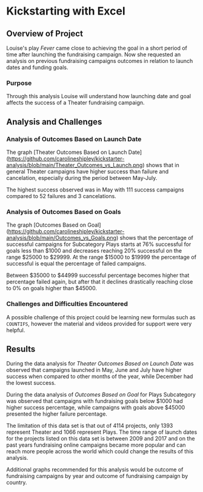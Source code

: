 # Kickstarting with Excel

## Overview of Project

Louise's play *Fever* came close to achieving the goal in a short period of time after launching the fundraising campaign. Now she requested an analysis on previous fundraising campaigns outcomes in relation to launch dates and funding goals.

### Purpose

Through this analysis Louise will understand how launching date and goal affects the success of a Theater fundraising campaign.

## Analysis and Challenges

### Analysis of Outcomes Based on Launch Date

The graph [Theater Outcomes Based on Launch Date] (https://github.com/carolineshipley/kickstarter-analysis/blob/main/Theater_Outcomes_vs_Launch.png) shows that in general Theater campaigns have higher success than failure and cancelation, especially during the period between May-July. 

The highest success observed was in May with 111 success campaigns compared to 52 failures and 3 cancelations. 

### Analysis of Outcomes Based on Goals

The graph [Outcomes Based on Goal] (https://github.com/carolineshipley/kickstarter-analysis/blob/main/Outcomes_vs_Goals.png) shows that the percentage of successful campaigns for Subcategory Plays starts at 76% successful for goals less than $1000 and decreases reaching 20% successful on the range $25000 to $29999. At the range $15000 to $19999 the percentage of successful is equal the percentage of failed campaigns. 

Between $35000 to $44999 successful percentage becomes higher that percentage failed again, but after that it declines drastically reaching close to 0% on goals higher than $45000. 

### Challenges and Difficulties Encountered

A possible challenge of this project could be learning new formulas such as `COUNTIFS`, however the material and videos provided for support were very helpful.

## Results

During the data analysis for *Theater Outcomes Based on Launch Date* was observed that campaigns launched in May, June and July have higher success when compared to other months of the year, while December had the lowest success.

During the data analysis of *Outcomes Based on Goal* for Plays Subcategory was observed that campaigns with fundraising goals below $1000 had higher success percentage, while campaigns with goals above $45000 presented the higher failure percentage.

The limitation of this data set is that out of 4114 projects, only 1393 represent Theater and 1066 represent Plays. The time range of launch dates for the projects listed on this data set is between 2009 and 2017 and on the past years fundraising online campaigns became more popular and can reach more people across the world which could change the results of this analysis. 

Additional graphs recommended for this analysis would be outcome of fundraising campaigns by year and outcome of fundraising campaign by country.

